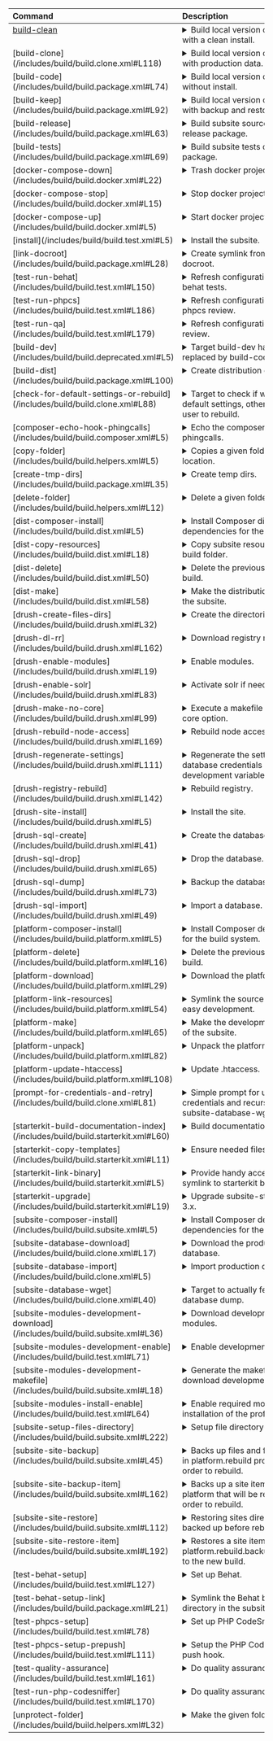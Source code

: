<big><table>
    <thead>
        <tr align="left" valign="top">
            <th>Command</th>
            <th>Description</th>
        </tr>
    </thead>
    <tbody>
        <tr align="left" valign="top">
            <td> [build-clean](/includes/build/build.test.xml#L193) </td>
            <td>
                <details>
                    <summary>Build local version of subsite with a clean install.</summary>

> ```xml 
> <?xml version="1.0"?>
> <target name="build-clean" description="Build local version of subsite with a clean install." depends="drush-create-files-dirs, install, subsite-modules-development-enable"/>
> ```

</details>
            </td>
        </tr>
        <tr align="left" valign="top">
            <td> [build-clone](/includes/build/build.clone.xml#L118) </td>
            <td>
                <details>
                    <summary>Build local version of subsite with production data.</summary>

> ```xml 
> <?xml version="1.0"?>
> <target name="build-clone" description="Build local version of subsite with production data." depends="subsite-database-download, drush-regenerate-settings, subsite-database-import, subsite-modules-development-enable"/>
> ```

</details>
            </td>
        </tr>
        <tr align="left" valign="top">
            <td> [build-code](/includes/build/build.package.xml#L74) </td>
            <td>
                <details>
                    <summary>Build local version of subsite without install.</summary>

> ```xml 
> <?xml version="1.0"?>
> <target name="build-code" description="Build local version of subsite without install." depends="             subsite-site-backup,             platform-delete,             platform-make,             platform-link-resources,             subsite-composer-install,             test-behat-setup-link,             test-behat-setup,             platform-update-htaccess,             test-phpcs-setup,             subsite-modules-development-download,             subsite-site-restore"/>
> ```

</details>
            </td>
        </tr>
        <tr align="left" valign="top">
            <td> [build-keep](/includes/build/build.package.xml#L92) </td>
            <td>
                <details>
                    <summary>Build local version of subsite with backup and restore.</summary>

> ```xml 
> <?xml version="1.0"?>
> <target name="build-keep" description="Build local version of subsite with backup and restore.">
>         <!-- Execute build-dev with automatic rebuild enabled. -->
>         <phingcall target="build-dev">
>             <property name="platform.rebuild.auto" value="1" override="true"/>
>         </phingcall>
>     </target>
> ```

</details>
            </td>
        </tr>
        <tr align="left" valign="top">
            <td> [build-release](/includes/build/build.package.xml#L63) </td>
            <td>
                <details>
                    <summary>Build subsite source code release package.</summary>

> ```xml 
> <?xml version="1.0"?>
> <target name="build-release" description="Build subsite source code release package." depends="build-dist">
>         <mkdir dir="${project.release.path}"/>
>         <exec command="tar -czf ${project.release.path}/${project.release.name}.tar.gz ${phing.subsite.build.dir}"/>
>     </target>
> ```

</details>
            </td>
        </tr>
        <tr align="left" valign="top">
            <td> [build-tests](/includes/build/build.package.xml#L69) </td>
            <td>
                <details>
                    <summary>Build subsite tests code release package.</summary>

> ```xml 
> <?xml version="1.0"?>
> <target name="build-tests" description="Build subsite tests code release package.">
>         <mkdir dir="${project.release.path}"/>
>     </target>
> ```

</details>
            </td>
        </tr>
        <tr align="left" valign="top">
            <td> [docker-compose-down](/includes/build/build.docker.xml#L22) </td>
            <td>
                <details>
                    <summary>Trash docker project.</summary>

> ```xml 
> <?xml version="1.0"?>
> <target name="docker-compose-down" description="Trash docker project.">
>         <echo msg="Removing containers and volumes for ${docker.project.id}"/>
>         <exec command="docker-compose -p ${docker.project.id} -f ${subsite.starterkit.root}/resources/docker/docker-compose.yml down --volumes"/>
>         <delete file="${project.basedir}/ssk-${docker.project.id}"/>
>     </target>
> ```

</details>
            </td>
        </tr>
        <tr align="left" valign="top">
            <td> [docker-compose-stop](/includes/build/build.docker.xml#L15) </td>
            <td>
                <details>
                    <summary>Stop docker project.</summary>

> ```xml 
> <?xml version="1.0"?>
> <target name="docker-compose-stop" description="Stop docker project.">
>         <echo msg="Stopping containers for ${docker.project.id}"/>
>         <exec command="docker-compose -p ${docker.project.id} -f ${subsite.starterkit.root}/resources/docker/docker-compose.yml stop"/>
>         <exec command="${project.basedir}/ssk-${docker.project.id} ps" passthru="true"/>
>     </target>
> ```

</details>
            </td>
        </tr>
        <tr align="left" valign="top">
            <td> [docker-compose-up](/includes/build/build.docker.xml#L5) </td>
            <td>
                <details>
                    <summary>Start docker project.</summary>

> ```xml 
> <?xml version="1.0"?>
> <target name="docker-compose-up" description="Start docker project.">
>         <echo msg="Starting containers for ${docker.project.id}"/>
>         <mkdir dir="${platform.build.dir}"/> 
>         <mkdir dir="${share.platform.path}/databases/platform-dev-${platform.package.reference}"/>
>         <exec command="DB_LOCATION_DIR=${share.platform.path}/databases/platform-dev-${platform.package.reference} docker-compose -p ${docker.project.id} -f ${subsite.starterkit.root}/resources/docker/docker-compose.yml up -d --no-recreate"/>
>         <rel-sym link="${project.basedir}/ssk-${docker.project.id}" target="${subsite.starterkit.root}/resources/docker/dbash" overwrite="true"/>
>         <exec command="${project.basedir}/ssk-${docker.project.id} ps" passthru="true"/>
>     </target>
> ```

</details>
            </td>
        </tr>
        <tr align="left" valign="top">
            <td> [install](/includes/build/build.test.xml#L5) </td>
            <td>
                <details>
                    <summary>Install the subsite.</summary>

> ```xml 
> <?xml version="1.0"?>
> <target name="install" description="Install the subsite.">
>         <!--
>             Ensure the settings folder is writable so the installer can create
>             the settings.php file.
>          -->
>         <chmod mode="0775" failonerror="false" verbose="false" quiet="true">
>             <fileset dir="${platform.build.settings.dir}"/>
>         </chmod>
> 
>         <if>
>             <and>
>                 <equals arg1="${platform.package.database}" arg2="1"/>
>                 <available file="${share.platform.path}/databases/platform-dev-${platform.package.reference}/platform-dev-${platform.package.reference}.sql" type="file"/>
>             </and>
>             <then>
>                 <phingcall target="drush-regenerate-settings"/>
>                 <exec command="${drush.bin} --root=${platform.build.dir} status bootstrap | grep -q Successful" returnProperty="drush-status-bootstrap"/>
>                 <if>
>                     <not>
>                         <equals arg1="${drush-status-bootstrap}" arg2="0"/>
>                     </not>
>                     <then>
>                         <phingcall target="drush-sql-create"/>
>                         <phingcall target="drush-sql-import">
>                             <property name="database-file" value="${share.platform.path}/databases/platform-dev-${platform.package.reference}/platform-dev-${platform.package.reference}.sql"/>
>                         </phingcall>
>                     </then>
>                 </if> 
>             </then>
>             <else>
>                 <!-- Install site with drush. -->
>                 <phingcall target="drush-site-install"/>
>                 <!-- Backup vanilla database. -->
>                 <if>
>                     <equals arg1="${platform.package.database}" arg2="1"/>
>                     <then>
>                         <phingcall target="drush-sql-dump">
>                             <property name="database-file" value="${share.platform.path}/databases/platform-dev-${platform.package.reference}/platform-dev-${platform.package.reference}.sql"/>
>                         </phingcall>
>                     </then>
>                 </if>
>             </else>
>         </if>
> 
>         <!-- Enable solr if needed. -->
>         <phingcall target="drush-enable-solr"/>
> 
>         <!--
>             Subsites are not allowed to use their own installation profile for
>             historical reasons. The functionality is contained in one of more
>             features and modules which need to be enabled after installation.
>         -->
>         <phingcall target="subsite-modules-install-enable"/>
> 
>         <!-- Rebuild node access after Subsites modules activation -->
>         <phingcall target="drush-rebuild-node-access"/>
>     </target>
> ```

</details>
            </td>
        </tr>
        <tr align="left" valign="top">
            <td> [link-docroot](/includes/build/build.package.xml#L28) </td>
            <td>
                <details>
                    <summary>Create symlink from build to docroot.</summary>

> ```xml 
> <?xml version="1.0"?>
> <target name="link-docroot" description="Create symlink from build to docroot.">
>         <rel-sym link="${server.docroot}" target="${platform.build.dir}" overwrite="true"/>
>     </target>
> ```

</details>
            </td>
        </tr>
        <tr align="left" valign="top">
            <td> [test-run-behat](/includes/build/build.test.xml#L150) </td>
            <td>
                <details>
                    <summary>Refresh configuration and run behat tests.</summary>

> ```xml 
> <?xml version="1.0"?>
> <target name="test-run-behat" description="Refresh configuration and run behat tests.">
>         <behat executable="${behat.bin}" config="${behat.yml.path}" strict="${behat.options.strict}" verbose="${behat.options.verbosity}" passthru="${behat.options.passthru}"/>
>     </target>
> ```

</details>
            </td>
        </tr>
        <tr align="left" valign="top">
            <td> [test-run-phpcs](/includes/build/build.test.xml#L186) </td>
            <td>
                <details>
                    <summary>Refresh configuration and run phpcs review.</summary>

> ```xml 
> <?xml version="1.0"?>
> <target name="test-run-phpcs" description="Refresh configuration and run phpcs review." depends="test-phpcs-setup, test-run-php-codesniffer"/>
> ```

</details>
            </td>
        </tr>
        <tr align="left" valign="top">
            <td> [test-run-qa](/includes/build/build.test.xml#L179) </td>
            <td>
                <details>
                    <summary>Refresh configuration and run qa review.</summary>

> ```xml 
> <?xml version="1.0"?>
> <target name="test-run-qa" description="Refresh configuration and run qa review." depends="test-phpcs-setup, test-quality-assurance"/>
> ```

</details>
            </td>
        </tr>
        <tr align="left" valign="top">
            <td> [build-dev](/includes/build/build.deprecated.xml#L5) </td>
            <td>
                <details>
                    <summary> Target build-dev has been replaced by build-code. </summary>

> ```xml 
> <?xml version="1.0"?>
> <target hidden="true" name="build-dev">
>         <replaced target="build-code"/>
>     </target>
> ```

</details>
            </td>
        </tr>
        <tr align="left" valign="top">
            <td> [build-dist](/includes/build/build.package.xml#L100) </td>
            <td>
                <details>
                    <summary> Create distribution code base. </summary>

> ```xml 
> <?xml version="1.0"?>
> <target name="build-dist" hidden="true" depends="             dist-delete,             dist-make,             dist-copy-resources,             dist-composer-install"/>
> ```

</details>
            </td>
        </tr>
        <tr align="left" valign="top">
            <td> [check-for-default-settings-or-rebuild](/includes/build/build.clone.xml#L88) </td>
            <td>
                <details>
                    <summary> Target to check if we have default settings, otherwise propose user to rebuild. </summary>

> ```xml 
> <?xml version="1.0"?>
> <target name="check-for-default-settings-or-rebuild" hidden="true">
>         <if>
>             <not>
>                 <available file="${platform.build.settings.dir}/default.settings.php" type="file" property="platform.build.settings.dir.default.settings"/>
>             </not>
>             <then>
>                 <!-- If we can not find default settings in the build settings folder, prompt to ask user to rebuild. -->
>                 <echo msg="No default settings detected at ${platform.build.settings.dir}/default.settings.php." level="warning"/>
>                 <propertyprompt propertyName="platform-rebuild" defaultValue="no" promptText="Do you wish to rebuild? (y/n)"/>
>                 <if>
>                     <equals arg1="${platform-rebuild}" arg2="y"/>
>                     <then>
>                         <phingcall target="build-dev"/>
>                     </then>
>                     <else>
>                         <!-- If user chooses not to rebuild we have no other choice to fail the build. -->
>                         <echo msg="Can not re-generate settings, canceling clone task." level="error"/>
>                         <fail/>
>                     </else>
>                 </if>
>             </then>
>             <else>
>                 <!-- If we have found the default settings inform the user we will proceed with generation. -->
>                 <echo msg="Default settings found at ${platform.build.settings.dir}/default.settings.php."/>
>                 <echo msg="Proceeding with re-generation of the settings.php."/>
>             </else>
>         </if>
>     </target>
> ```

</details>
            </td>
        </tr>
        <tr align="left" valign="top">
            <td> [composer-echo-hook-phingcalls](/includes/build/build.composer.xml#L5) </td>
            <td>
                <details>
                    <summary> Echo the composer hook phingcalls. </summary>

> ```xml 
> <?xml version="1.0"?>
> <target name="composer-echo-hook-phingcalls" hidden="true">
>         <echoproperties prefix="composer.hook."/>
>     </target>
> ```

</details>
            </td>
        </tr>
        <tr align="left" valign="top">
            <td> [copy-folder](/includes/build/build.helpers.xml#L5) </td>
            <td>
                <details>
                    <summary> Copies a given folder to a new location. </summary>

> ```xml 
> <?xml version="1.0"?>
> <target name="copy-folder" hidden="true">
>         <copy todir="${copy.destination.path}" haltonerror="${copy.path.haltonerror}">
>             <fileset dir="${copy.source.path}" defaultexcludes="false"/>
>         </copy>
>     </target>
> ```

</details>
            </td>
        </tr>
        <tr align="left" valign="top">
            <td> [create-tmp-dirs](/includes/build/build.package.xml#L35) </td>
            <td>
                <details>
                    <summary> Create temp dirs. </summary>

> ```xml 
> <?xml version="1.0"?>
> <target name="create-tmp-dirs" hidden="true">
>         <if>
>             <!-- Create the global cache directory if it doesn't exist. -->
>             <not>
>                 <available file="${platform.package.cachedir}" type="dir"/>
>             </not>
>             <then>
>                 <mkdir dir="${platform.package.cachedir}"/>
>             </then>
>             <else>
>                 <echo msg="Directory ${platform.package.cachedir} exists."/>
>             </else>
>         </if>
>         <if>
>             <!-- Create the destination directory if it doesn't exist. -->
>             <not>
>                 <available file="${platform.package.destination}" type="dir"/>
>             </not>
>             <then>
>                 <mkdir dir="${platform.package.destination}"/>
>             </then>
>             <else>
>                 <echo msg="Directory ${platform.package.destination} exists."/>
>             </else>
>         </if>
>     </target>
> ```

</details>
            </td>
        </tr>
        <tr align="left" valign="top">
            <td> [delete-folder](/includes/build/build.helpers.xml#L12) </td>
            <td>
                <details>
                    <summary> Delete a given folder. </summary>

> ```xml 
> <?xml version="1.0"?>
> <target name="delete-folder" hidden="true">
>         <!-- Use the faster native command on UNIX systems. -->
>         <if>
>             <os family="unix"/>
>             <then>
>                 <echo msg="rm -rf &quot;${folder.to.delete}&quot;"/>
>                 <exec command="rm -rf &quot;${folder.to.delete}&quot;" dir="${project.basedir}" passthru="true" checkreturn="true"/>
>             </then>
>             <else>
>                 <delete dir="${folder.to.delete}" includeemptydirs="true" failonerror="false"/>
>             </else>
>         </if>
>     </target>
> ```

</details>
            </td>
        </tr>
        <tr align="left" valign="top">
            <td> [dist-composer-install](/includes/build/build.dist.xml#L5) </td>
            <td>
                <details>
                    <summary> Install Composer dist dependencies for the subsite. </summary>

> ```xml 
> <?xml version="1.0"?>
> <target name="dist-composer-install">
>         <echo msg="Run 'composer install --no-dev' in the build destination folder."/>
>         <composer command="install" composer="${composer.bin}">
>             <arg value="--working-dir=${dist.build.dir}"/>
>             <arg value="--no-interaction"/>
>             <arg value="--no-plugins"/>
>             <arg value="--no-suggest"/>
>             <arg value="--no-dev"/>
>             <arg value="--ansi"/>
>         </composer>
>     </target>
> ```

</details>
            </td>
        </tr>
        <tr align="left" valign="top">
            <td> [dist-copy-resources](/includes/build/build.dist.xml#L18) </td>
            <td>
                <details>
                    <summary> Copy subsite resources into the build folder. </summary>

> ```xml 
> <?xml version="1.0"?>
> <target name="dist-copy-resources">
>         <echo msg="Copy custom resources."/>
>         <!-- Copy our custom modules. -->
>         <phingcall target="copy-folder">
>             <property name="copy.source.path" value="${subsite.resources.modules.dir}"/>
>             <property name="copy.destination.path" value="${dist.build.modules.custom.dir}"/>
>             <property name="copy.path.haltonerror" value="false" override="true"/>
>         </phingcall>
>         <!-- Copy our custom features. -->
>         <phingcall target="copy-folder">
>             <property name="copy.source.path" value="${subsite.resources.features.dir}"/>
>             <property name="copy.destination.path" value="${dist.build.modules.features.dir}"/>
>             <property name="copy.path.haltonerror" value="false" override="true"/>
>         </phingcall>
>         <!-- Copy our custom themes. -->
>         <phingcall target="copy-folder">
>             <property name="copy.source.path" value="${subsite.resources.themes.dir}"/>
>             <property name="copy.destination.path" value="${dist.build.themes.dir}"/>
>             <property name="copy.path.haltonerror" value="false" override="true"/>
>         </phingcall>
>         <!-- Copy our custom PSR-4 code. -->
>         <phingcall target="copy-folder">
>             <property name="copy.source.path" value="${subsite.resources.source.dir}"/>
>             <property name="copy.destination.path" value="${dist.build.source.dir}"/>
>             <property name="copy.path.haltonerror" value="false" override="true"/>
>         </phingcall>
>         <!-- Copy composer configuration. -->
>         <copy todir="${dist.build.dir}" file="${subsite.resources.composer.json}"/>
>         <copy todir="${dist.build.dir}" file="${subsite.resources.composer.lock}"/>
>     </target>
> ```

</details>
            </td>
        </tr>
        <tr align="left" valign="top">
            <td> [dist-delete](/includes/build/build.dist.xml#L50) </td>
            <td>
                <details>
                    <summary> Delete the previous distribution build. </summary>

> ```xml 
> <?xml version="1.0"?>
> <target name="dist-delete">
>         <echo msg="Delete previous build."/>
>         <phingcall target="delete-folder">
>             <property name="folder.to.delete" value="${dist.build.dir}"/>
>         </phingcall>
>     </target>
> ```

</details>
            </td>
        </tr>
        <tr align="left" valign="top">
            <td> [dist-make](/includes/build/build.dist.xml#L58) </td>
            <td>
                <details>
                    <summary> Make the distribution version of the subsite. </summary>

> ```xml 
> <?xml version="1.0"?>
> <target name="dist-make">
>         <echo msg="Delete temporary build folder."/>
>         <phingcall target="delete-folder">
>             <property name="folder.to.delete" value="${phing.subsite.tmp.dir}/build"/>
>         </phingcall>
> 
>         <echo msg="Make the subsite."/>
>         <!--
>             Drush make builds the site as if it is part of a complete Drupal
>             installation. The actual build is in the /sites/all subfolder. Build
>             in a temporary folder and move the subsite into place when done.
>          -->
>         <if>
>             <available file="${subsite.make}" type="file"/>
>             <then>
>                 <loadfile property="sitemake" file="${subsite.make}"/>
>                 <propertyregex property="not.empty" subject="${sitemake}" pattern="([^#; ])(libraries\[|projects\[)" match="$1" casesensitive="false" defaultvalue="empty"/>
>                 <if>
>                     <not><equals arg1="${not.empty}" arg2="empty"/></not>
>                     <then>
>                         <phingcall target="drush-make-no-core">
>                             <property name="drush.make.target.file" value="${subsite.make}"/>
>                             <property name="drush.make.root" value="${phing.subsite.tmp.dir}/build"/>
>                         </phingcall>
>                     </then>
>                     <else>
>                        <echo msg="Empty make file found. Skipping... ${not.empty}"/>
>                        <mkdir dir="${phing.subsite.tmp.dir}/build/sites/all"/>
>                     </else>
>                 </if>
>             </then>
>             <else>
>                 <echo msg="No make file found. Skipping..."/>
>                 <mkdir dir="${phing.subsite.tmp.dir}/build/sites/all"/>
>             </else>
>         </if>
> 
>         <!-- Move the subsite to its destination. -->
>         <echo msg="mv &quot;${phing.subsite.tmp.dir}/build/sites/all/&quot; &quot;${dist.build.dir}&quot;"/>
>         <exec command="mv &quot;${phing.subsite.tmp.dir}/build/sites/all/&quot; &quot;${dist.build.dir}&quot;" dir="${project.basedir}" passthru="true" checkreturn="true"/>
> 
>         <echo msg="Clean up temporary build folder."/>
>         <phingcall target="delete-folder">
>             <property name="folder.to.delete" value="${phing.subsite.tmp.dir}/build"/>
>         </phingcall>
>     </target>
> ```

</details>
            </td>
        </tr>
        <tr align="left" valign="top">
            <td> [drush-create-files-dirs](/includes/build/build.drush.xml#L32) </td>
            <td>
                <details>
                    <summary> Create the directories. </summary>

> ```xml 
> <?xml version="1.0"?>
> <target name="drush-create-files-dirs">
>         <echo message="Creating files directories for ${drupal.db.name}."/>
>         <!-- Execute setttings generation script. -->
>         <drush command="php-script" root="${platform.build.dir}" bin="${drush.bin}" verbose="${drush.verbose}" color="${drush.color}">
>             <param>${subsite.starterkit.root}/includes/drush/generate-directories.php</param>
>         </drush>
>     </target>
> ```

</details>
            </td>
        </tr>
        <tr align="left" valign="top">
            <td> [drush-dl-rr](/includes/build/build.drush.xml#L162) </td>
            <td>
                <details>
                    <summary> Download registry rebuild. </summary>

> ```xml 
> <?xml version="1.0"?>
> <target name="drush-dl-rr">
>         <echo message="Installing registry rebuild on user account."/>
>         <exec command="${drush.bin} pm-download registry_rebuild-7 -n &gt;/dev/null"/>
>         <exec command="${drush.bin} cc drush &gt;/dev/null"/>
>     </target>
> ```

</details>
            </td>
        </tr>
        <tr align="left" valign="top">
            <td> [drush-enable-modules](/includes/build/build.drush.xml#L19) </td>
            <td>
                <details>
                    <summary> Enable modules. </summary>

> ```xml 
> <?xml version="1.0"?>
> <target name="drush-enable-modules" hidden="true">
>         <drush command="pm-enable" assume="yes" root="${platform.build.dir}" bin="${drush.bin}" verbose="${drush.verbose}" color="${drush.color}">
>             <param>${drupal.modules}</param>
>         </drush>
>     </target>
> ```

</details>
            </td>
        </tr>
        <tr align="left" valign="top">
            <td> [drush-enable-solr](/includes/build/build.drush.xml#L83) </td>
            <td>
                <details>
                    <summary> Activate solr if needed. </summary>

> ```xml 
> <?xml version="1.0"?>
> <target name="drush-enable-solr">
>         <if>
>             <equals arg1="${drupal.solr.activate}" arg2="1"/>
>             <then>
>                 <echo message="Enable apachesolr for ${drupal.db.name}."/>
>                 <phingcall target="drush-enable-modules">
>                     <property name="drupal.modules" value="apachesolr"/>
>                 </phingcall>
>                 <drush command="solr-set-env-url" assume="yes" root="${platform.build.dir}" bin="${drush.bin}" verbose="${drush.verbose}" color="${drush.color}">
>                     <param>${drupal.solr.env.url}</param>
>                 </drush>
>             </then>
>         </if>
>     </target>
> ```

</details>
            </td>
        </tr>
        <tr align="left" valign="top">
            <td> [drush-make-no-core](/includes/build/build.drush.xml#L99) </td>
            <td>
                <details>
                    <summary> Execute a makefile with the no-core option. </summary>

> ```xml 
> <?xml version="1.0"?>
> <target name="drush-make-no-core">
>         <echo message="Running make file ${drush.make.target.file} into folder ${drush.make.root}."/>
>         <drush command="make" assume="yes" bin="${drush.bin}" pipe="yes" verbose="${drush.verbose}" root="${drush.make.root}" color="${drush.color}">
>             <param>${drush.make.target.file}</param>
>             <param>${drush.make.root}</param>
>             <option name="concurrency">10</option>
>             <option name="no-patch-txt"/>
>             <option name="no-core"/>
>         </drush>
>     </target>
> ```

</details>
            </td>
        </tr>
        <tr align="left" valign="top">
            <td> [drush-rebuild-node-access](/includes/build/build.drush.xml#L169) </td>
            <td>
                <details>
                    <summary> Rebuild node access. </summary>

> ```xml 
> <?xml version="1.0"?>
> <target name="drush-rebuild-node-access">
>         <drush command="php-eval" assume="yes" root="${platform.build.dir}" bin="${drush.bin}" verbose="${drush.verbose}" color="${drush.color}">
>             <param>"node_access_rebuild()"</param>
>         </drush>
>     </target>
> ```

</details>
            </td>
        </tr>
        <tr align="left" valign="top">
            <td> [drush-regenerate-settings](/includes/build/build.drush.xml#L111) </td>
            <td>
                <details>
                    <summary> Regenerate the settings file with database credentials and development variables. </summary>

> ```xml 
> <?xml version="1.0"?>
> <target name="drush-regenerate-settings" depends="check-for-default-settings-or-rebuild">
>         <copy file="${subsite.starterkit.root}/includes/drush/generate-settings.php" tofile="tmp/generate-settings.php" overwrite="true">
>             <filterchain>
>                 <replacetokens begintoken="%%" endtoken="%%">
>                     <!-- Replace tokens in settings generation script. -->
>                     <token key="drupal.db.type" value="${drupal.db.type}"/>
>                     <token key="drupal.db.name" value="${drupal.db.name}"/>
>                     <token key="drupal.db.user" value="${drupal.db.user}"/>
>                     <token key="drupal.db.password" value="${drupal.db.password}"/>
>                     <token key="drupal.db.host" value="${drupal.db.host}"/>
>                     <token key="drupal.db.port" value="${drupal.db.port}"/>
>                     <token key="error_level" value="${development.variables.error_level}"/>
>                     <token key="views_ui_show_sql_query" value="${development.variables.views_ui_show_sql_query}"/>
>                     <token key="views_ui_show_performance_statistics" value="${development.variables.views_ui_show_performance_statistics}"/>
>                     <token key="views_show_additional_queries" value="${development.variables.views_show_additional_queries}"/>
>                     <token key="stage_file_proxy_origin" value="${development.variables.stage_file_proxy_origin}"/>
>                     <token key="stage_file_proxy_origin_dir" value="${development.variables.stage_file_proxy_origin_dir}"/>
>                     <token key="stage_file_proxy_hotlink" value="${development.variables.stage_file_proxy_hotlink}"/>
>                     <token key="file_public_path" value="${platform.build.files.dir}"/>
>                     <token key="file_private_path" value="${platform.build.files.dir}/private_files"/>
>                     <token key="file_temporary_path" value="${platform.build.tmp.dir}"/>
>                 </replacetokens>
>             </filterchain>
>         </copy>
>         <!-- Execute setttings generation script. -->
>         <drush command="php-script" root="${platform.build.dir}" bin="${drush.bin}" verbose="${drush.verbose}" color="${drush.color}">
>             <param>tmp/generate-settings.php</param>
>         </drush>
>     </target>
> ```

</details>
            </td>
        </tr>
        <tr align="left" valign="top">
            <td> [drush-registry-rebuild](/includes/build/build.drush.xml#L142) </td>
            <td>
                <details>
                    <summary> Rebuild registry. </summary>

> ```xml 
> <?xml version="1.0"?>
> <target name="drush-registry-rebuild">
>         <trycatch>
>             <try>
>                 <!-- Check if registry rebuild is available. -->
>                 <exec command="${drush.bin} rr --help" checkreturn="true"/>
>             </try>
>             <catch>
>                 <!-- Download if not available. -->
>                 <phingcall target="drush-dl-rr"/>
>             </catch>
>             <finally>
>                  <!-- Rebuild Registry. -->
>                  <drush command="registry-rebuild" assume="yes" root="${platform.build.dir}" bin="${drush.bin}" verbose="${drush.verbose}">
>                      <param>--fire-bazooka</param>
>                  </drush>
>             </finally>
>         </trycatch>
>     </target>
> ```

</details>
            </td>
        </tr>
        <tr align="left" valign="top">
            <td> [drush-site-install](/includes/build/build.drush.xml#L5) </td>
            <td>
                <details>
                    <summary> Install the site. </summary>

> ```xml 
> <?xml version="1.0"?>
> <target name="drush-site-install">
>         <echo message="Installing site ${subsite.name}."/>
>         <drush command="site-install" assume="yes" root="${platform.build.dir}" bin="${drush.bin}" verbose="${drush.verbose}" color="${drush.color}">
>             <option name="db-url" value="${drupal.db.url}"/>
>             <option name="site-name" value="'${subsite.name}'"/>
>             <option name="account-name" value="${drupal.admin.username}"/>
>             <option name="account-pass" value="${drupal.admin.password}"/>
>             <option name="account-mail" value="${drupal.admin.email}"/>
>             <param>${platform.profile.name}</param>
>             <param>install_configure_form.update_status_module='array(FALSE,FALSE)'</param>
>         </drush>
>     </target>
> ```

</details>
            </td>
        </tr>
        <tr align="left" valign="top">
            <td> [drush-sql-create](/includes/build/build.drush.xml#L41) </td>
            <td>
                <details>
                    <summary> Create the database. </summary>

> ```xml 
> <?xml version="1.0"?>
> <target name="drush-sql-create">
>         <echo message="Creating database ${drupal.db.name}."/>
>         <drush command="sql-create" assume="yes" root="${platform.build.dir}" bin="${drush.bin}" verbose="${drush.verbose}" color="${drush.color}">
>             <option name="db-url" value="${drupal.db.url}"/>
>         </drush>
>     </target>
> ```

</details>
            </td>
        </tr>
        <tr align="left" valign="top">
            <td> [drush-sql-drop](/includes/build/build.drush.xml#L65) </td>
            <td>
                <details>
                    <summary> Drop the database. </summary>

> ```xml 
> <?xml version="1.0"?>
> <target name="drush-sql-drop">
>         <echo message="Dropping database ${drupal.db.name}."/>
>         <drush command="sql-drop" assume="yes" root="${platform.build.dir}" bin="${drush.bin}" verbose="${drush.verbose}" color="${drush.color}">
>             <option name="db-url" value="${drupal.db.url}"/>
>         </drush>
>     </target>
> ```

</details>
            </td>
        </tr>
        <tr align="left" valign="top">
            <td> [drush-sql-dump](/includes/build/build.drush.xml#L73) </td>
            <td>
                <details>
                    <summary> Backup the database. </summary>

> ```xml 
> <?xml version="1.0"?>
> <target name="drush-sql-dump">
>         <echo message="Backing up database ${drupal.db.name} to ${database-file}."/>
>         <dirname property="database-cachedir" file="${database-file}"/>
>         <mkdir dir="${database-cachedir}"/>
>         <drush command="sql-dump" assume="yes" root="${platform.build.dir}" bin="${drush.bin}" verbose="${drush.verbose}" color="${drush.color}">
>             <option name="result-file" value="${database-file}"/>
>         </drush>
>     </target>
> ```

</details>
            </td>
        </tr>
        <tr align="left" valign="top">
            <td> [drush-sql-import](/includes/build/build.drush.xml#L49) </td>
            <td>
                <details>
                    <summary> Import a database. </summary>

> ```xml 
> <?xml version="1.0"?>
> <target name="drush-sql-import">
>         <echo message="Importing database."/>
>         <drush command="sql-cli" root="${platform.build.dir}" bin="${drush.bin}" verbose="${drush.verbose}" color="${drush.color}">
>             <param>&lt; ${database-file}</param>
>         </drush>
>         <phingcall target="drush-registry-rebuild"/>
>         <phingcall target="drush-create-files-dirs"/>
>         <!-- Update database. -->
>         <drush command="updatedb" assume="yes" root="${platform.build.dir}" bin="${drush.bin}"/>
>         <!-- Clear Caches. -->
>         <drush command="cc" assume="yes" root="${platform.build.dir}" bin="${drush.bin}">
>             <param>all</param>
>         </drush>
>     </target>
> ```

</details>
            </td>
        </tr>
        <tr align="left" valign="top">
            <td> [platform-composer-install](/includes/build/build.platform.xml#L5) </td>
            <td>
                <details>
                    <summary> Install Composer dependencies for the build system. </summary>

> ```xml 
> <?xml version="1.0"?>
> <target name="platform-composer-install">
>         <echo msg="Run 'composer install' in platform root."/>
>         <composer command="install" composer="${composer.bin}">
>             <arg value="--working-dir=${project.basedir}"/>
>             <arg value="--no-interaction"/>
>             <arg value="--no-suggest"/>
>             <arg value="--ansi"/>
>         </composer>
>     </target>
> ```

</details>
            </td>
        </tr>
        <tr align="left" valign="top">
            <td> [platform-delete](/includes/build/build.platform.xml#L16) </td>
            <td>
                <details>
                    <summary> Delete the previous development build. </summary>

> ```xml 
> <?xml version="1.0"?>
> <target name="platform-delete">
>         <echo msg="Delete previous build."/>
>         <phingcall target="unprotect-folder">
>             <property name="folder.to.unprotect" value="${platform.build.settings.dir}"/>
>         </phingcall>
>         <echo msg="Unprotecting folder."/>
>         <phingcall target="delete-folder">
>             <property name="folder.to.delete" value="${platform.build.dir}"/>
>         </phingcall>
>         <echo msg="Deleting folder."/>
>     </target>
> ```

</details>
            </td>
        </tr>
        <tr align="left" valign="top">
            <td> [platform-download](/includes/build/build.platform.xml#L29) </td>
            <td>
                <details>
                    <summary> Download the platform. </summary>

> ```xml 
> <?xml version="1.0"?>
> <target name="platform-download">
>         <if>
>             <available file="${platform.package.cachedir}/platform-dev-${platform.package.reference}.tar.gz" type="file"/>
>             <then>
>                   <echo msg="Package platform-dev-${platform.package.reference}.tar.gz already downloaded."/>
>             </then>
>             <else>
>                 <!-- Create the destination directory if it doesn't exist. -->
>                 <mkdir dir="${platform.package.cachedir}"/>
>                 <echo msg="Starting platform download. Depending on your connection this can take between 5-15 minutes. Go get some coffee."/>
>                 <if>
>                     <http url="https://github.com/ec-europa/platform-dev/releases/download/${platform.package.reference}/platform-dev-${platform.package.reference}.tar.gz"/>
>                     <then>
>                         <exec command="curl -L -o ${platform.package.cachedir}/platform-dev-${platform.package.reference}.tar.gz https://github.com/ec-europa/platform-dev/releases/download/${platform.package.reference}/platform-dev-${platform.package.reference}.tar.gz" passthru="true"/>
>                         <echo msg="Downloaded platform package reference ${platform.package.reference}"/>
>                     </then>
>                     <else>
>                         <fail msg="Failed downloading platform package reference ${platform.package.reference}"/>
>                     </else>
>                 </if>
>             </else>
>         </if>
>     </target>
> ```

</details>
            </td>
        </tr>
        <tr align="left" valign="top">
            <td> [platform-link-resources](/includes/build/build.platform.xml#L54) </td>
            <td>
                <details>
                    <summary> Symlink the source folders for easy development. </summary>

> ```xml 
> <?xml version="1.0"?>
> <target name="platform-link-resources">
>         <rel-sym link="${platform.build.subsite.modules.custom.dir}" target="${subsite.resources.modules.dir}"/>
>         <rel-sym link="${platform.build.subsite.modules.features.dir}" target="${subsite.resources.features.dir}"/>
>         <delete dir="${platform.build.subsite.themes.dir}" includeemptydirs="true" failonerror="false"/>
>         <rel-sym link="${platform.build.subsite.themes.dir}" target="${subsite.resources.themes.dir}"/>
>         <rel-sym link="${platform.build.subsite.source.dir}" target="${subsite.resources.source.dir}"/>
>         <rel-sym link="${platform.build.subsite.composer.json}" target="${subsite.resources.composer.json}"/>
>         <rel-sym link="${platform.build.subsite.composer.lock}" target="${subsite.resources.composer.lock}"/>
>     </target>
> ```

</details>
            </td>
        </tr>
        <tr align="left" valign="top">
            <td> [platform-make](/includes/build/build.platform.xml#L65) </td>
            <td>
                <details>
                    <summary> Make the development version of the subsite. </summary>

> ```xml 
> <?xml version="1.0"?>
> <target name="platform-make" depends="platform-unpack">
>         <if>
>             <available file="${subsite.make}" type="file"/>
>             <then>
>                 <echo msg="Make the subsite."/>
>                 <phingcall target="drush-make-no-core">
>                     <property name="drush.make.target.file" value="${subsite.make}"/>
>                     <property name="drush.make.root" value="${platform.build.dir}"/>
>                 </phingcall>
>             </then>
>             <else>
>                 <echo msg="No make file found. Skipping..."/>
>             </else>
>         </if>
>     </target>
> ```

</details>
            </td>
        </tr>
        <tr align="left" valign="top">
            <td> [platform-unpack](/includes/build/build.platform.xml#L82) </td>
            <td>
                <details>
                    <summary> Unpack the platform. </summary>

> ```xml 
> <?xml version="1.0"?>
> <target name="platform-unpack" depends="platform-download">
>         <!-- Use the faster native commands on UNIX systems. -->
>         <if>
>             <os family="unix"/>
>             <then>
>                 <echo msg="mkdir &quot;${platform.build.dir}&quot;"/>
>                 <exec command="mkdir &quot;${platform.build.dir}&quot;" dir="${project.basedir}" passthru="true"/>
>                 <echo msg="tar xzf &quot;${platform.package.cachedir}/platform-dev-${platform.package.reference}.tar.gz&quot; -C &quot;${platform.build.dir}&quot;"/>
>                 <exec command="tar xzf &quot;${platform.package.cachedir}/platform-dev-${platform.package.reference}.tar.gz&quot; -C &quot;${platform.build.dir}&quot;" dir="${project.basedir}" passthru="true" checkreturn="true"/>
>             </then>
>             <else>
>                 <untar file="${platform.package.cachedir}/platform-dev-${platform.package.reference}.tar.gz" todir="${platform.build.dir}"/>
>             </else>
>         </if>
>     </target>
> ```

</details>
            </td>
        </tr>
        <tr align="left" valign="top">
            <td> [platform-update-htaccess](/includes/build/build.platform.xml#L108) </td>
            <td>
                <details>
                    <summary> Update .htaccess. </summary>

> ```xml 
> <?xml version="1.0"?>
> <target name="platform-update-htaccess">
>         <if>
>             <istrue value="${drupal.htaccess.append.text}"/>
>             <then>
>                 <echo msg="Appended text to htaccess."/>
>                 <append destfile="${drupal.htaccess.path}" text="${drupal.htaccess.append.text}"/>
>             </then>
>             <else>
>                 <echo msg="Appended no text to htaccess."/>
>             </else>
>         </if>
>     </target>
> ```

</details>
            </td>
        </tr>
        <tr align="left" valign="top">
            <td> [prompt-for-credentials-and-retry](/includes/build/build.clone.xml#L81) </td>
            <td>
                <details>
                    <summary> Simple prompt for user credentials and recurse into subsite-database-wget. </summary>

> ```xml 
> <?xml version="1.0"?>
> <target name="prompt-for-credentials-and-retry" hidden="true">
>         <input propertyName="project.database.url.htaccess.username" message="Please enter your username."/>
>         <input hidden="true" propertyName="project.database.url.htaccess.password" message="Please enter your password."/>
>         <phingcall target="subsite-database-wget"/>
>     </target>
> ```

</details>
            </td>
        </tr>
        <tr align="left" valign="top">
            <td> [starterkit-build-documentation-index](/includes/build/build.starterkit.xml#L60) </td>
            <td>
                <details>
                    <summary> Build documentation index. </summary>

> ```xml 
> <?xml version="1.0"?>
> <target name="starterkit-build-documentation-index">
>         <build-documentation-index/>        
>     </target>
> ```

</details>
            </td>
        </tr>
        <tr align="left" valign="top">
            <td> [starterkit-copy-templates](/includes/build/build.starterkit.xml#L11) </td>
            <td>
                <details>
                    <summary> Ensure needed files are present. </summary>

> ```xml 
> <?xml version="1.0"?>
> <target name="starterkit-copy-templates">
>         <echo msg="Ensuring the presence of build.xml and Jenkinsfile."/>
>         <copy todir="${project.basedir}">
>             <fileset dir="${subsite.starterkit.templates}"/>
>         </copy>
>     </target>
> ```

</details>
            </td>
        </tr>
        <tr align="left" valign="top">
            <td> [starterkit-link-binary](/includes/build/build.starterkit.xml#L5) </td>
            <td>
                <details>
                    <summary> Provide handy access with root symlink to starterkit binary. </summary>

> ```xml 
> <?xml version="1.0"?>
> <target name="starterkit-link-binary">
>         <echo msg="Provide project with starterkit binary at root level."/>
>         <rel-sym link="${project.basedir}/ssk" target="${subsite.starterkit.bin}" overwrite="true"/>
>     </target>
> ```

</details>
            </td>
        </tr>
        <tr align="left" valign="top">
            <td> [starterkit-upgrade](/includes/build/build.starterkit.xml#L19) </td>
            <td>
                <details>
                    <summary> Upgrade subsite-starterkit 2.x to 3.x. </summary>

> ```xml 
> <?xml version="1.0"?>
> <target name="starterkit-upgrade">
> 
>         <!-- Delete starterkit folders. -->
>         <phingcall target="delete-folder">
>             <property name="folder.to.delete" value="${project.basedir}/bin"/>
>         </phingcall>
>         <phingcall target="delete-folder">
>             <property name="folder.to.delete" value="${project.basedir}/docs"/>
>         </phingcall>
>         <phingcall target="delete-folder">
>             <property name="folder.to.delete" value="${project.basedir}/src"/>
>         </phingcall>
>         <phingcall target="delete-folder">
>             <property name="folder.to.delete" value="${subsite.resources.dir}/cloudformation"/>
>         </phingcall>
>         <phingcall target="delete-folder">
>             <property name="folder.to.delete" value="${subsite.resources.dir}/codedeploy"/>
>         </phingcall>
>         <phingcall target="delete-folder">
>             <property name="folder.to.delete" value="${subsite.resources.dir}/composer"/>
>         </phingcall>
>         <!-- Delete starterkit files. -->
>         <delete>
>             <fileset dir="${project.basedir}">
>                 <include name="CHANGELOG.md"/>
>                 <include name="LICENSE.md"/>
>                 <include name="README.md"/>
>                 <include name="appspec.yml"/>
>                 <include name="build.clone.xml"/>
>                 <include name="build.package.xml"/>
>                 <include name="build.properties.dist"/>
>                 <include name="build.test.xml"/>
>                 <include name="composer.lock"/>
>                 <include name="phpcs-ruleset.xml"/>
>             </fileset>
>         </delete>
>         <!-- Move subsite files to new location. -->
>         <move file="${subsite.resources.dir}/phpcs-custom.xml" tofile="phpcs-ruleset.xml" overwrite="true"/>
>     </target>
> ```

</details>
            </td>
        </tr>
        <tr align="left" valign="top">
            <td> [subsite-composer-install](/includes/build/build.subsite.xml#L5) </td>
            <td>
                <details>
                    <summary> Install Composer dev dependencies for the subsite. </summary>

> ```xml 
> <?xml version="1.0"?>
> <target name="subsite-composer-install">
>         <echo msg="Run 'composer install' in the subsite folder for development purposes."/>
>         <composer command="install" composer="${composer.bin}">
>             <arg value="--working-dir=${platform.build.subsite.dir}"/>
>             <arg value="--no-interaction"/>
>             <!-- <arg value="no-plugins" /> -->
>             <arg value="--no-suggest"/>
>             <arg value="--ansi"/>
>         </composer>
>     </target>
> ```

</details>
            </td>
        </tr>
        <tr align="left" valign="top">
            <td> [subsite-database-download](/includes/build/build.clone.xml#L17) </td>
            <td>
                <details>
                    <summary> Download the production database. </summary>

> ```xml 
> <?xml version="1.0"?>
> <target name="subsite-database-download">
>         <echo msg="Download the production database."/>
>         <!--Strips gz suffix. -->
>         <php expression="substr('${project.database.filename}', 0, -3)" returnProperty="gunzipped.filename" level="debug"/>
>         <if>
>             <not>
>                 <!-- Check if we have a previously downloaded dump available. -->
>                 <available file="tmp/${gunzipped.filename}" type="file" property="gunzipped.project.db"/>
>             </not>
>             <then>
>                 <!-- If not available, download and unzip the file. -->
>                 <phingcall target="subsite-database-wget"/>
>                 <exec command="gunzip tmp/${project.database.filename}" checkreturn="true" passthru="false" logoutput="true"/>
>             </then>
>             <else>
>                 <!-- Inform user if file was already downloaded. -->
>                 <echo msg="File ${gunzipped.filename} already downloaded."/>
>                 <echo msg="Proceeding to import."/>
>             </else>
>         </if>
>     </target>
> ```

</details>
            </td>
        </tr>
        <tr align="left" valign="top">
            <td> [subsite-database-import](/includes/build/build.clone.xml#L5) </td>
            <td>
                <details>
                    <summary> Import production database. </summary>

> ```xml 
> <?xml version="1.0"?>
> <target name="subsite-database-import" depends="subsite-database-download">
>         <echo msg="Import production database."/>
>         <!-- Drop database, create if necessary and import the dump. -->
>         <phingcall target="drush-sql-drop"/>
>         <phingcall target="drush-sql-create"/>
>         <phingcall target="drush-sql-import">
>             <property name="database-file" value="tmp/${gunzipped.filename}"/>
>         </phingcall>
>         <phingcall target="drush-registry-rebuild"/>
>     </target>
> ```

</details>
            </td>
        </tr>
        <tr align="left" valign="top">
            <td> [subsite-database-wget](/includes/build/build.clone.xml#L40) </td>
            <td>
                <details>
                    <summary> Target to actually fetch the database dump. </summary>

> ```xml 
> <?xml version="1.0"?>
> <target name="subsite-database-wget">
>         <!--Generate .htaccess credential property if needed, empty if not. -->
>         <if>
>             <or>
>                 <equals arg1="${project.database.url.htaccess.username}" arg2=""/>
>                 <equals arg1="${project.database.url.htaccess.password}" arg2=""/>
>             </or>
>             <then>
>                 <!-- If username or password is not provided, empty the credential string. -->
>                 <property name="project.database.url.credentials" value="" override="true"/>
>             </then>
>             <else>
>                 <!-- If username or password is provided, build the credential string. -->
>                 <property name="project.database.url.credentials" value="${project.database.url.htaccess.username}:${project.database.url.htaccess.password}@" override="true"/>
>             </else>
>         </if>
>         <!-- Attempt to download the database dump. -->
>         <exec command="wget ${project.database.url.scheme}://${project.database.url.credentials}${project.database.url}${project.database.filename}" dir="tmp" checkreturn="false" passthru="false" outputProperty="project.database.download"/>
>         <if>
>             <!-- Upon success inform the user. -->
>             <contains string="${project.database.download}" substring="200"/>
>             <then>
>                 <echo msg="Database successfully downloaded."/>
>             </then>
>             <!-- When denied access, prompt the user for credentials and retry the download. -->
>             <elseif>
>                 <contains string="${project.database.download}" substring="401"/>
>                 <then>
>                     <phingcall target="prompt-for-credentials-and-retry"/>
>                 </then>
>             </elseif>
>             <!-- Otherwise we fail the build and display the download message. -->
>             <else>
>                 <echo msg="Failed to download the database dump. Result of wget:" level="error"/>
>                 <echo msg="${project.database.download}" level="error"/>
>                 <fail/>
>             </else>
>         </if>
>     </target>
> ```

</details>
            </td>
        </tr>
        <tr align="left" valign="top">
            <td> [subsite-modules-development-download](/includes/build/build.subsite.xml#L36) </td>
            <td>
                <details>
                    <summary> Download development modules. </summary>

> ```xml 
> <?xml version="1.0"?>
> <target name="subsite-modules-development-download" depends="subsite-modules-development-makefile">
>         <echo msg="Download development modules."/>
>         <phingcall target="drush-make-no-core">
>             <property name="drush.make.target.file" value="${subsite.temporary.development.make}"/>
>             <property name="drush.make.root" value="${platform.build.dir}"/>
>         </phingcall>
>     </target>
> ```

</details>
            </td>
        </tr>
        <tr align="left" valign="top">
            <td> [subsite-modules-development-enable](/includes/build/build.test.xml#L71) </td>
            <td>
                <details>
                    <summary> Enable development modules. </summary>

> ```xml 
> <?xml version="1.0"?>
> <target name="subsite-modules-development-enable">
>         <phingcall target="drush-enable-modules">
>             <property name="drupal.modules" value="${development.modules.enable}"/>
>         </phingcall>
>     </target>
> ```

</details>
            </td>
        </tr>
        <tr align="left" valign="top">
            <td> [subsite-modules-development-makefile](/includes/build/build.subsite.xml#L18) </td>
            <td>
                <details>
                    <summary> Generate the makefile used to download development modules. </summary>

> ```xml 
> <?xml version="1.0"?>
> <target name="subsite-modules-development-makefile">
>         <echo msg="Generate the makefile for development modules."/>
>         <if>
>             <available file="${subsite.temporary.development.make}" type="file" property="development.makefile.available"/>
>             <then>
>                 <echo message="Deleting existing makefile."/>
>                 <delete file="${subsite.temporary.development.make}" failonerror="false"/>
>             </then>
>         </if>
>         <drushmakefile makeFile="${subsite.temporary.development.make}" coreVersion="${drupal.core.version}" projects="${development.modules.download}" defaultProjectDir="${development.modules.location}"/>
>     </target>
> ```

</details>
            </td>
        </tr>
        <tr align="left" valign="top">
            <td> [subsite-modules-install-enable](/includes/build/build.test.xml#L64) </td>
            <td>
                <details>
                    <summary> Enable required modules after installation of the profile. </summary>

> ```xml 
> <?xml version="1.0"?>
> <target name="subsite-modules-install-enable">
>         <phingcall target="drush-enable-modules">
>             <property name="drupal.modules" value="${subsite.install.modules}"/>
>         </phingcall>
>     </target>
> ```

</details>
            </td>
        </tr>
        <tr align="left" valign="top">
            <td> [subsite-setup-files-directory](/includes/build/build.subsite.xml#L222) </td>
            <td>
                <details>
                    <summary> Setup file directory </summary>

> ```xml 
> <?xml version="1.0"?>
> <target name="subsite-setup-files-directory">
>         <if>
>             <istrue value="${platform.build.files.dir}"/>
>             <then>
>                 <mkdir dir="${platform.build.files.dir}/private_files"/>
>                 <mkdir dir="${platform.build.tmp.dir}"/>
>                 <!-- Support CSS and JS injector. -->
>                 <mkdir dir="${platform.build.files.dir}/css_injector"/>
>                 <mkdir dir="${platform.build.files.dir}/js_injector"/>
>             </then>
>         </if>
>     </target>
> ```

</details>
            </td>
        </tr>
        <tr align="left" valign="top">
            <td> [subsite-site-backup](/includes/build/build.subsite.xml#L45) </td>
            <td>
                <details>
                    <summary> Backs up files and folders listed in platform.rebuild properties in order to rebuild. </summary>

> ```xml 
> <?xml version="1.0"?>
> <target name="subsite-site-backup">
> 
>         <!-- Check if site exists. -->
>         <if>
>             <available file="${platform.build.settings.dir}/settings.php" type="file"/>
>             <then>
>                 <property name="site-detected" value="1"/>
>             </then>
>             <else>
>                 <echo msg="No site installation detected. Skipping backup."/>
>             </else>
>         </if>
> 
>         <if>
>             <and>
>                 <equals arg1="${platform.rebuild.auto}" arg2="0"/>
>                 <equals arg1="${site-detected}" arg2="1"/>
>             </and>
>             <then>
>                 <echo msg="Installed site detected." level="warning"/>
>                 <propertyprompt propertyName="subsite-site-backup-activated" promptText="Do you wish to backup site for this build? (y/n)"/>
>                 <if>
>                     <equals arg1="${subsite-site-backup-activated}" arg2="y"/>
>                     <then>
>                         <property name="platform.rebuild.auto" value="1" override="true"/>
>                     </then>
>                 </if>
>             </then>
>         </if>
>         <if>
>             <and>
>                 <equals arg1="${platform.rebuild.auto}" arg2="1"/>
>                 <equals arg1="${site-detected}" arg2="1"/>
>             </and>
>             <then>
>                 <if>
>                     <!-- Delete any remains of previous backup attempts. -->
>                     <available file="${platform.rebuild.backup.destination}" type="dir"/>
>                     <then>
>                         <delete dir="${platform.rebuild.backup.destination}" includeemptydirs="true"/>
>                     </then>
>                 </if>
>                 <!-- Create backup directory. -->
>                 <mkdir dir="${platform.rebuild.backup.destination}"/>
>                 <!-- Make the settings directory writable because we can not delete it otherwise -->
>                 <phingcall target="unprotect-folder">
>                     <property name="folder.to.unprotect" value="${platform.build.settings.dir}"/>
>                 </phingcall>
>                 <!-- Back up folders list. -->
>                 <foreach list="${platform.rebuild.backup.folders}" param="site-item" target="subsite-site-backup-item" delimiter=";">
>                     <property name="site-item-type" value="dir"/>
>                 </foreach>
>                 <!-- Back up files list. -->
>                 <foreach list="${platform.rebuild.backup.files}" param="site-item" target="subsite-site-backup-item" delimiter=";">
>                     <property name="site-item-type" value="file"/>
>                 </foreach>
>             </then>
>         </if>
>         <if>
>             <equals arg1="${subsite-site-backup-activated}" arg2="y"/>
>             <then>
>                 <property name="platform.rebuild.auto" value="0" override="true"/>
>             </then>
>         </if>
>     </target>
> ```

</details>
            </td>
        </tr>
        <tr align="left" valign="top">
            <td> [subsite-site-backup-item](/includes/build/build.subsite.xml#L162) </td>
            <td>
                <details>
                    <summary> Backs up a site item from the platform that will be removed in order to rebuild. </summary>

> ```xml 
> <?xml version="1.0"?>
> <target name="subsite-site-backup-item" hidden="true">
>         <php expression="dirname(&quot;${site-item}&quot;)" returnProperty="site-item-dir"/>
>         <property name="site-item-backup-dir" value="${site-item-dir}">
>             <filterchain>
>                 <replaceregexp>
>                     <regexp pattern="${platform.build.dir}" replace="${platform.rebuild.backup.destination}" ignoreCase="false"/>
>                 </replaceregexp>
>             </filterchain>
>         </property>
>         <if>
>             <available file="${site-item}" type="${site-item-type}"/>
>             <then>
>                 <if>
>                     <not>
>                         <available file="${site-item-backup-dir}" type="dir"/>
>                     </not>
>                     <then>
>                         <mkdir dir="${site-item-backup-dir}"/>
>                     </then>
>                 </if>
>                 <move file="${site-item}" todir="${site-item-backup-dir}" includeemptydirs="true"/>
>             </then>
>             <else>
>                 <php expression="ucwords(&quot;${site-item-type}&quot;)" returnProperty="site-item-type-capitalized"/>
>                 <echo msg="Skipping ${site-item}. ${site-item-type-capitalized} not found." level="warning"/>
>             </else>
>         </if>
>     </target>
> ```

</details>
            </td>
        </tr>
        <tr align="left" valign="top">
            <td> [subsite-site-restore](/includes/build/build.subsite.xml#L112) </td>
            <td>
                <details>
                    <summary> Restoring sites directory if backed up before rebuild-dev. </summary>

> ```xml 
> <?xml version="1.0"?>
> <target name="subsite-site-restore">
> 
>         <!-- Check if backup exists. -->
>         <if>
>             <available file="${platform.rebuild.backup.destination}" type="dir"/>
>             <then>
>                 <property name="backup-detected" value="1"/>
>             </then>
>             <else>
>                 <echo msg="No site backup detected. Skipping restore."/>
>             </else>
>         </if>
>         <if>
>             <and>
>                 <equals arg1="${platform.rebuild.auto}" arg2="0"/>
>                 <equals arg1="${backup-detected}" arg2="1"/>
>             </and>
>             <then>
>                 <echo msg="Site backup detected." level="warning"/>
>                 <propertyprompt propertyName="subsite-site-restore-activated" promptText="Do you wish to restore site for this build? (y/n)"/>
>                 <if>
>                     <equals arg1="${subsite-site-restore-activated}" arg2="y"/>
>                     <then>
>                         <property name="platform.rebuild.auto" value="1" override="true"/>
>                     </then>
>                 </if>
>             </then>
>         </if>
>         <if>
>             <and>
>                 <equals arg1="${platform.rebuild.auto}" arg2="1"/>
>                 <equals arg1="${backup-detected}" arg2="1"/>
>             </and>
>             <then>
>                 <echo msg="Restoring site files and folders from ${platform.rebuild.backup.destination}"/>
>                 <!-- Restore folders list. -->
>                 <foreach list="${platform.rebuild.backup.folders}" param="site-item" target="subsite-site-restore-item" delimiter=";">
>                     <property name="site-item-type" value="dir"/>
>                 </foreach>
>                 <!-- Restore files list. -->
>                 <foreach list="${platform.rebuild.backup.files}" param="site-item" target="subsite-site-restore-item" delimiter=";">
>                     <property name="site-item-type" value="file"/>
>                 </foreach>
>                 <!-- Delete the site backup directory. -->
>                 <delete dir="${platform.rebuild.backup.destination}" includeemptydirs="true"/>
>             </then>
>         </if>
>     </target>
> ```

</details>
            </td>
        </tr>
        <tr align="left" valign="top">
            <td> [subsite-site-restore-item](/includes/build/build.subsite.xml#L192) </td>
            <td>
                <details>
                    <summary> Restores a site item from the platform.rebuild.backup.destination to the new build. </summary>

> ```xml 
> <?xml version="1.0"?>
> <target name="subsite-site-restore-item" hidden="true">
>         <property name="site-item-backup" value="${site-item}">
>             <filterchain>
>                 <replaceregexp>
>                     <regexp pattern="${platform.build.dir}" replace="${platform.rebuild.backup.destination}" ignoreCase="false"/>
>                 </replaceregexp>
>             </filterchain>
>         </property>
>         <if>
>             <available file="${site-item-backup}" type="${site-item-type}"/>
>             <then>
>                 <php expression="dirname(&quot;${site-item}&quot;)" returnProperty="site-item-dir"/>
>                 <if>
>                     <not>
>                         <available file="${site-item-dir}" type="dir"/>
>                     </not>
>                     <then>
>                         <mkdir dir="${site-item-dir}"/>
>                     </then>
>                 </if>
>                 <move file="${site-item-backup}" todir="${site-item-dir}" includeemptydirs="true"/>
>             </then>
>             <else>
>                 <php expression="ucwords(&quot;${site-item-type}&quot;)" returnProperty="site-item-type-capitalized"/>
>                 <echo msg="Skipping ${site-item}. ${site-item-type-capitalized} not found." level="warning"/>
>             </else>
>         </if>
>     </target>
> ```

</details>
            </td>
        </tr>
        <tr align="left" valign="top">
            <td> [test-behat-setup](/includes/build/build.test.xml#L127) </td>
            <td>
                <details>
                    <summary> Set up Behat. </summary>

> ```xml 
> <?xml version="1.0"?>
> <target name="test-behat-setup">
>         <if>
>             <available file="${behat.yml.path}" type="file" property="behat.yml.available"/>
>             <then>
>                 <echo message="Deleting existing behat.yml configuration file"/>
>                 <delete file="${behat.yml.path}" failonerror="false"/>
>             </then>
>         </if>
>         <echo message="Creating behat.yml configuration file"/>
>         <loadfile property="behat.yml.content" file="${behat.yml.template}">
>             <filterchain>
>                 <replacetokens>
>                     <token key="project.code.dir" value="${project.code.dir}"/>
>                     <token key="drupal.site.dir" value="${drupal.site.dir}"/>
>                     <token key="behat.base_url" value="${behat.base_url}"/>
>                     <token key="behat.formatter.name" value="${behat.formatter.name}"/>
>                 </replacetokens>
>             </filterchain>
>         </loadfile>
>         <echo message="${behat.yml.content}" file="${behat.yml.path}"/>
>     </target>
> ```

</details>
            </td>
        </tr>
        <tr align="left" valign="top">
            <td> [test-behat-setup-link](/includes/build/build.package.xml#L21) </td>
            <td>
                <details>
                    <summary> Symlink the Behat bin and test directory in the subsite folder. </summary>

> ```xml 
> <?xml version="1.0"?>
> <target name="test-behat-setup-link">
>         <echo msg="Symlink the Behat bin and test directory in './sites/all'."/>
>         <rel-sym link="${project.basedir}/ssk/behat" target="${subsite.starterkit.vendor}/bin/behat" overwrite="true"/>
>         <rel-sym link="${platform.build.subsite.dir}/tests" target="${project.basedir}/tests" overwrite="true"/>
>     </target>
> ```

</details>
            </td>
        </tr>
        <tr align="left" valign="top">
            <td> [test-phpcs-setup](/includes/build/build.test.xml#L78) </td>
            <td>
                <details>
                    <summary> Set up PHP CodeSniffer. </summary>

> ```xml 
> <?xml version="1.0"?>
> <target name="test-phpcs-setup">
>         <if>
>             <available file="${phpcs.config}" type="file" property="phpcs.config.available"/>
>             <then>
>                 <echo message="Deleting existing PHP Codesniffer default configuration file."/>
>                 <delete file="${phpcs.config}" failonerror="false"/>
>             </then>
>         </if>
>         <if>
>             <available file="${phpcs.global.config}" type="file" property="phpcs.global.config.available"/>
>             <then>
>                 <echo message="Deleting existing PHP Codesniffer global configuration file."/>
>                 <delete file="${phpcs.global.config}" failonerror="false"/>
>             </then>
>         </if>
>         <phpcodesnifferconfiguration configFile="${phpcs.config}" extensions="${phpcs.extensions}" files="${phpcs.files}" globalConfig="${phpcs.global.config}" ignorePatterns="${phpcs.ignore}" passWarnings="${phpcs.passwarnings}" report="${phpcs.report}" showProgress="${phpcs.progress}" showSniffCodes="${phpcs.sniffcodes}" standards="${phpcs.standards}"/>
> 
>         <!-- Set up the git pre-push hook. -->
>         <phingcall target="test-phpcs-setup-prepush"/>
>     </target>
> ```

</details>
            </td>
        </tr>
        <tr align="left" valign="top">
            <td> [test-phpcs-setup-prepush](/includes/build/build.test.xml#L111) </td>
            <td>
                <details>
                    <summary> Setup the PHP CodeSniffer pre-push hook. </summary>

> ```xml 
> <?xml version="1.0"?>
> <target name="test-phpcs-setup-prepush">
>         <if>
>             <equals arg1="${phpcs.prepush.enable}" arg2="1"/>
>             <then>
>                 <echo message="Enabling git pre-push hook."/>
>                 <mkdir dir="${project.basedir}/resources/git/hooks/pre-push"/>
>                 <rel-sym link="${phpcs.prepush.destination}" target="${phpcs.prepush.source}" overwrite="true"/>
>             </then>
>            <else>
>                 <echo message="Disabling git pre-push hook."/>
>                 <delete file="${phpcs.prepush.destination}" failonerror="false" quiet="true"/>
>           </else>
>         </if>
>     </target>
> ```

</details>
            </td>
        </tr>
        <tr align="left" valign="top">
            <td> [test-quality-assurance](/includes/build/build.test.xml#L161) </td>
            <td>
                <details>
                    <summary> Do quality assurance checks. </summary>

> ```xml 
> <?xml version="1.0"?>
> <target name="test-quality-assurance">
>         <exec command="${subsite.starterkit.bin}/qa review:full --no-interaction --ansi" passthru="true" checkreturn="true"/>
>     </target>
> ```

</details>
            </td>
        </tr>
        <tr align="left" valign="top">
            <td> [test-run-php-codesniffer](/includes/build/build.test.xml#L170) </td>
            <td>
                <details>
                    <summary> Do quality assurance checks. </summary>

> ```xml 
> <?xml version="1.0"?>
> <target name="test-run-php-codesniffer">
>         <exec command="${subsite.starterkit.bin}/phpcs" passthru="true" checkreturn="true"/>
>     </target>
> ```

</details>
            </td>
        </tr>
        <tr align="left" valign="top">
            <td> [unprotect-folder](/includes/build/build.helpers.xml#L32) </td>
            <td>
                <details>
                    <summary> Make the given folder writeable. </summary>

> ```xml 
> <?xml version="1.0"?>
> <target name="unprotect-folder" hidden="true">
>         <!-- This should only be used on folders that need to be removed. -->
>         <if>
>             <available file="${folder.to.unprotect}" type="dir"/>
>             <then>
>                 <chmod mode="0777" failonerror="true" verbose="false" quiet="true">
>                     <fileset dir="${folder.to.unprotect}"/>
>                 </chmod>
>             </then>
>         </if>
>     </target>
> ```

</details>
            </td>
        </tr>
    </tbody>
</table>